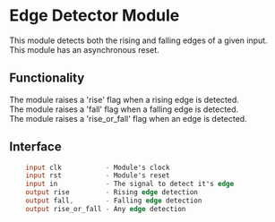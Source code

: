 # Edge Detector Module

This module detects both the rising and falling edges of a given input.  
This module has an asynchronous reset.

## Functionality
The module raises a 'rise' flag when a rising edge is detected.  
The module raises a 'fall' flag when a falling edge is detected.  
The module raises a 'rise_or_fall' flag when an edge is detected.  

## Interface
```verilog
    input clk           - Module's clock
    input rst           - Module's reset
    input in            - The signal to detect it's edge
    output rise         - Rising edge detection
    output fall,        - Falling edge detection
    output rise_or_fall - Any edge detection
```
